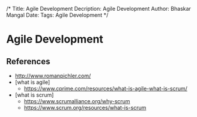/*
Title: Agile Development
Decription: Agile Development
Author: Bhaskar Mangal
Date: 
Tags: Agile Development
*/

# Agile Development

## References
* http://www.romanpichler.com/
* [what is agile]
	* https://www.cprime.com/resources/what-is-agile-what-is-scrum/
* [what is scrum]
	* https://www.scrumalliance.org/why-scrum
	* https://www.scrum.org/resources/what-is-scrum
